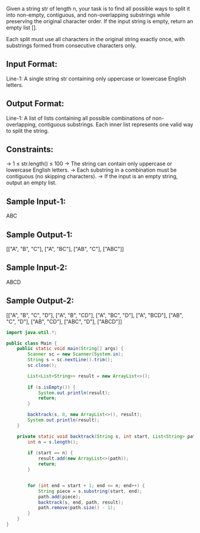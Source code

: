 Given a string str of length n, your task is to find all possible ways to split it into non-empty, 
contiguous, and non-overlapping substrings while preserving the original character order.
If the input string is empty, return an empty list [].

Each split must use all characters in the original string exactly once, with substrings formed from 
consecutive characters only.

Input Format:
--------------
Line-1: A single string str containing only uppercase or lowercase English letters.

Output Format:
--------------
Line-1: A list of lists containing all possible combinations of non-overlapping, contiguous substrings.
Each inner list represents one valid way to split the string.

Constraints:
------------
-> 1 ≤ str.length() ≤ 100
-> The string can contain only uppercase or lowercase English letters.
-> Each substring in a combination must be contiguous (no skipping characters).
-> If the input is an empty string, output an empty list.

Sample  Input-1:
----------------
ABC

Sample Output-1:
----------------
[["A", "B", "C"], ["A", "BC"], ["AB", "C"], ["ABC"]]

Sample  Input-2:
---------------
ABCD

Sample Output-2:
----------------
[["A", "B", "C", "D"], ["A", "B", "CD"], ["A", "BC", "D"], ["A", "BCD"], ["AB", "C", "D"],
["AB", "CD"], ["ABC", "D"], ["ABCD"]]


```java
import java.util.*;

public class Main {
    public static void main(String[] args) {
        Scanner sc = new Scanner(System.in);
        String s = sc.nextLine().trim();
        sc.close();

        List<List<String>> result = new ArrayList<>();
        
        if (s.isEmpty()) {
            System.out.println(result);
            return;
        }

        backtrack(s, 0, new ArrayList<>(), result);
        System.out.println(result);
    }

    private static void backtrack(String s, int start, List<String> path, List<List<String>> result) {
        int n = s.length();
        
        if (start == n) {
            result.add(new ArrayList<>(path));
            return;
        }


        for (int end = start + 1; end <= n; end++) {
            String piece = s.substring(start, end);
            path.add(piece);
            backtrack(s, end, path, result);
            path.remove(path.size() - 1);
        }
    }
}

```